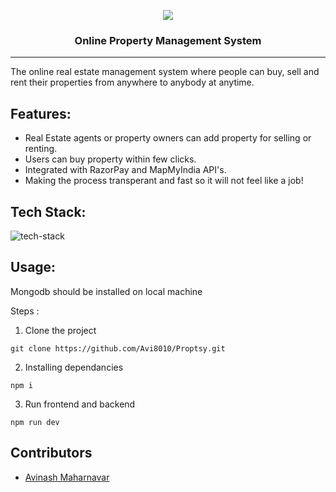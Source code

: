 
<p align="center">
<img src=https://github.com/Avi8010/Proptsy/assets/124759114/c558de9d-094d-4c40-be0e-018157beae9f)
</p>

<h3 align="center">Online Property Management System</h3>

---

<p>The online real estate management system where people can buy, sell and rent
their properties from anywhere to anybody at anytime.
</p>

## Features:
- Real Estate agents or property owners can add property for selling or
renting.
- Users can buy property within few clicks.
- Integrated with RazorPay and MapMyIndia API's.
- Making the process transperant and fast so it will not feel like a job!

## Tech Stack:
<img src="https://www.codeimmersives.com/wp-content/uploads/2018/06/MERN-Logo-4-pack.jpg" alt="tech-stack" />


## Usage:
Mongodb should be installed on local machine

Steps :

1. Clone the project
```
git clone https://github.com/Avi8010/Proptsy.git
```

2. Installing dependancies
```
npm i
```

3. Run frontend and backend
```
npm run dev
```


## Contributors
- <a href="https://github.com/Avi8010">Avinash Maharnavar</a>
